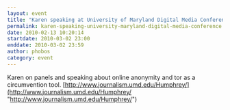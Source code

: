 ```yaml
---
layout: event
title: "Karen speaking at University of Maryland Digital Media Conference"
permalink: karen-speaking-university-maryland-digital-media-conference
date: 2010-02-13 10:20:14
startdate: 2010-03-02 23:00
enddate: 2010-03-02 23:59
author: phobos
category: event
---
```


Karen on panels and speaking about online anonymity and tor as a circumvention tool. [http://www.journalism.umd.edu/Humphrey/](http://www.journalism.umd.edu/Humphrey/ "http://www.journalism.umd.edu/Humphrey/")
